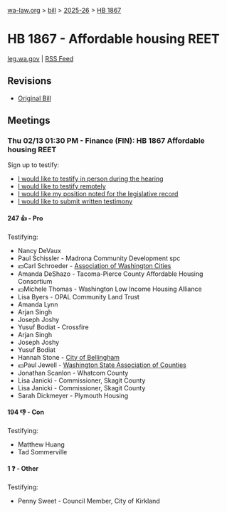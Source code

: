 [wa-law.org](/) > [bill](/bill/) > [2025-26](/bill/2025-26/) > [HB 1867](/bill/2025-26/hb/1867/)

# HB 1867 - Affordable housing REET
[leg.wa.gov](https://app.leg.wa.gov/billsummary?BillNumber=1867&Year=2025&Initiative=false) | [RSS Feed](./rss.xml)

## Revisions
* [Original Bill](1/)

## Meetings
### Thu 02/13 01:30 PM - Finance (FIN): HB 1867 Affordable housing REET
Sign up to testify:
* [I would like to testify in person during the hearing](https://app.leg.wa.gov/csi/Testifier/Add?chamber=House&mId=32721&aId=163679&caId=25609&tId=1)
* [I would like to testify remotely](https://app.leg.wa.gov/csi/Testifier/Add?chamber=House&mId=32721&aId=163679&caId=25609&tId=2)
* [I would like my position noted for the legislative record](https://app.leg.wa.gov/csi/Testifier/Add?chamber=House&mId=32721&aId=163679&caId=25609&tId=3)
* [I would like to submit written testimony](https://app.leg.wa.gov/csi/Testifier/Add?chamber=House&mId=32721&aId=163679&caId=25609&tId=4)

#### 247 👍 - Pro
Testifying:
* Nancy DeVaux
* Paul Schissler - Madrona Community Development spc
* 💵Carl Schroeder - [Association of Washington Cities](/org/association_of_washington_cities/)
* Amanda DeShazo - Tacoma-Pierce County Affordable Housing Consortium
* 💵Michele Thomas - Washington Low Income Housing Alliance
* Lisa Byers - OPAL Community Land Trust
* Amanda Lynn
* Arjan Singh
* Joseph Joshy
* Yusuf Bodiat - Crossfire
* Arjan Singh
* Joseph Joshy
* Yusuf Bodiat
* Hannah Stone - [City of Bellingham](/org/city_of_bellingham/)
* 💵Paul Jewell - [Washington State Association of Counties](/org/washington_state_association_of_counties/)
* Jonathan Scanlon - Whatcom County
* Lisa Janicki - Commissioner, Skagit County
* Lisa Janicki - Commissioner, Skagit County
* Sarah Dickmeyer - Plymouth Housing

#### 194 👎 - Con
Testifying:
* Matthew Huang
* Tad Sommerville

#### 1 ❓ - Other
Testifying:
* Penny Sweet - Council Member,  City of Kirkland
